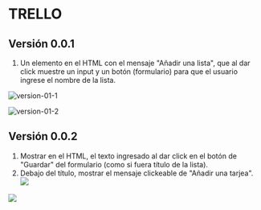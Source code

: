 TRELLO
==============================

## Versión 0.0.1
1. Un elemento en el HTML con el mensaje "Añadir una lista", que al dar click muestre un input y un botón (formulario) para que el usuario ingrese el nombre de la lista.

![version-01-1](http://2.1m.yt/k_6IQjE.png)

![version-01-2](http://2.1m.yt/rWwe0be.png)

##  Versión 0.0.2

1. Mostrar en el HTML, el texto ingresado al dar click en el botón de "Guardar" del formulario (como si fuera título de la lista).
2.  Debajo del título, mostrar el mensaje clickeable de "Añadir una tarjea".
![](http://2.1m.yt/3fqTium.png)

![](http://3.1m.yt/w8JDGCc.png)
